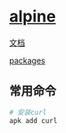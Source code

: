 # [alpine](https://www.alpinelinux.org/)

[文档](https://docs.alpinelinux.org/user-handbook/0.1a/index.html)

[packages](https://pkgs.alpinelinux.org/packages)

## 常用命令

```bash
# 安装curl
apk add curl
```
